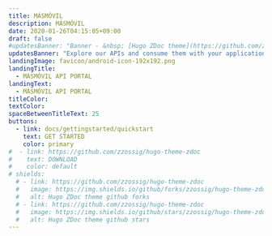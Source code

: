```yaml
---
title: MÁSMÓVIL
description: MÁSMÓVIL
date: 2020-01-26T04:15:05+09:00
draft: false
#updatesBanner: "Banner - &nbsp; [Hugo ZDoc theme](https://github.com/zzossig/hugo-theme-zdoc) &nbsp; just arrived"
updatesBanner: "Explore our APIs and consume them with your application"
landingImage: favicon/android-icon-192x192.png
landingTitle:
  - MÁSMÓVIL API PORTAL
landingText:
  - MÁSMÓVIL API PORTAL
titleColor:
textColor:
spaceBetweenTitleText: 25
buttons:
  - link: docs/gettingstarted/quickstart
    text: GET STARTED
    color: primary
#  - link: https://github.com/zzossig/hugo-theme-zdoc
#    text: DOWNLOAD
#    color: default
# shields:
  # - link: https://github.com/zzossig/hugo-theme-zdoc
  #   image: https://img.shields.io/github/forks/zzossig/hugo-theme-zdoc?label=Fork&style=social
  #   alt: Hugo ZDoc theme github forks
  # - link: https://github.com/zzossig/hugo-theme-zdoc
  #   image: https://img.shields.io/github/stars/zzossig/hugo-theme-zdoc?label=Star&style=social
  #   alt: Hugo ZDoc theme github stars
---
```


